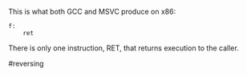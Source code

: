 This is what both GCC and MSVC produce on x86:
```assembly
f:
	ret
```

There is only one instruction, RET, that returns execution to the caller.

#reversing